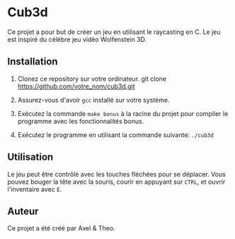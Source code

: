 # Cub3d

Ce projet a pour but de créer un jeu en utilisant le raycasting en C. Le jeu est inspiré du célèbre jeu vidéo Wolfenstein 3D.

## Installation

1. Clonez ce repository sur votre ordinateur.
git clone https://github.com/votre_nom/cub3d.git

2. Assurez-vous d'avoir `gcc` installé sur votre système.

3. Exécutez la commande `make bonus` à la racine du projet pour compiler le programme avec les fonctionnalités bonus.

4. Exécutez le programme en utilisant la commande suivante:
`./cub3d`


## Utilisation

Le jeu peut être contrôlé avec les touches fléchées pour se déplacer. Vous pouvez bouger la tête avec la souris, courir en appuyant sur `CTRL`, et ouvrir l'inventaire avec `E`.

## Auteur

Ce projet a été créé par Axel & Theo.
